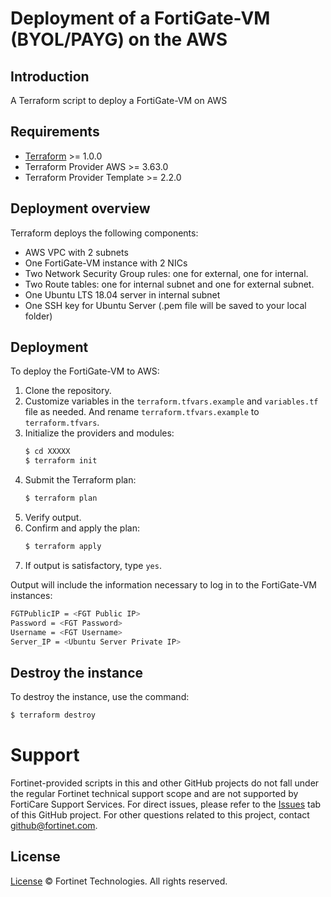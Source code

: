 # Deployment of a FortiGate-VM (BYOL/PAYG)  on the AWS
## Introduction
A Terraform script to deploy a FortiGate-VM on AWS

## Requirements
* [Terraform](https://learn.hashicorp.com/terraform/getting-started/install.html) >= 1.0.0
* Terraform Provider AWS >= 3.63.0
* Terraform Provider Template >= 2.2.0


## Deployment overview
Terraform deploys the following components:
   - AWS VPC with 2 subnets
   - One FortiGate-VM instance with 2 NICs
   - Two Network Security Group rules: one for external, one for internal.
   - Two Route tables: one for internal subnet and one for external subnet.
   - One Ubuntu LTS 18.04 server in internal subnet
   - One SSH key for Ubuntu Server (.pem file will be saved to your local folder)



## Deployment
To deploy the FortiGate-VM to AWS:
1. Clone the repository.
2. Customize variables in the `terraform.tfvars.example` and `variables.tf` file as needed.  And rename `terraform.tfvars.example` to `terraform.tfvars`.
3. Initialize the providers and modules:
   ```sh
   $ cd XXXXX
   $ terraform init
    ```
4. Submit the Terraform plan:
   ```sh
   $ terraform plan
   ```
5. Verify output.
6. Confirm and apply the plan:
   ```sh
   $ terraform apply
   ```
7. If output is satisfactory, type `yes`.

Output will include the information necessary to log in to the FortiGate-VM instances:
```sh
FGTPublicIP = <FGT Public IP>
Password = <FGT Password>
Username = <FGT Username>
Server_IP = <Ubuntu Server Private IP>
```


## Destroy the instance
To destroy the instance, use the command:
```sh
$ terraform destroy
```

# Support
Fortinet-provided scripts in this and other GitHub projects do not fall under the regular Fortinet technical support scope and are not supported by FortiCare Support Services.
For direct issues, please refer to the [Issues](https://github.com/fortinet/fortigate-terraform-deploy/issues) tab of this GitHub project.
For other questions related to this project, contact [github@fortinet.com](mailto:github@fortinet.com).

## License
[License](https://github.com/fortinet/fortigate-terraform-deploy/blob/master/LICENSE) © Fortinet Technologies. All rights reserved.



